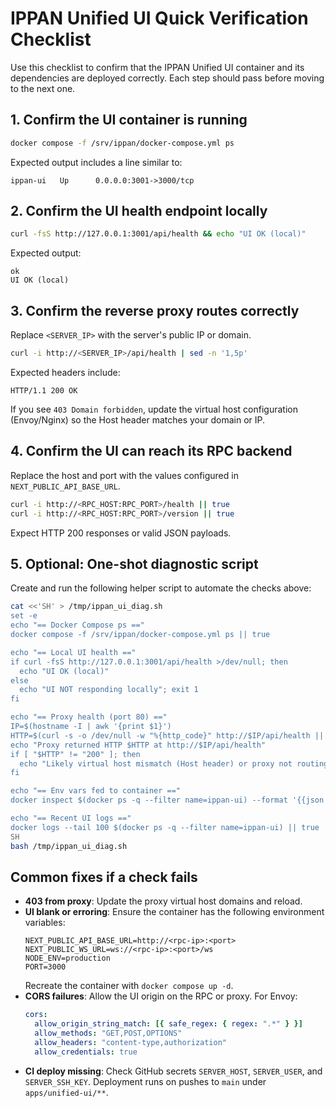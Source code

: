 # IPPAN Unified UI Quick Verification Checklist

Use this checklist to confirm that the IPPAN Unified UI container and its dependencies are deployed correctly. Each step should pass before moving to the next one.

## 1. Confirm the UI container is running
```bash
docker compose -f /srv/ippan/docker-compose.yml ps
```
Expected output includes a line similar to:
```
ippan-ui   Up      0.0.0.0:3001->3000/tcp
```

## 2. Confirm the UI health endpoint locally
```bash
curl -fsS http://127.0.0.1:3001/api/health && echo "UI OK (local)"
```
Expected output:
```
ok
UI OK (local)
```

## 3. Confirm the reverse proxy routes correctly
Replace `<SERVER_IP>` with the server's public IP or domain.
```bash
curl -i http://<SERVER_IP>/api/health | sed -n '1,5p'
```
Expected headers include:
```
HTTP/1.1 200 OK
```

If you see `403 Domain forbidden`, update the virtual host configuration (Envoy/Nginx) so the Host header matches your domain or IP.

## 4. Confirm the UI can reach its RPC backend
Replace the host and port with the values configured in `NEXT_PUBLIC_API_BASE_URL`.
```bash
curl -i http://<RPC_HOST:RPC_PORT>/health || true
curl -i http://<RPC_HOST:RPC_PORT>/version || true
```
Expect HTTP 200 responses or valid JSON payloads.

## 5. Optional: One-shot diagnostic script
Create and run the following helper script to automate the checks above:
```bash
cat <<'SH' > /tmp/ippan_ui_diag.sh
set -e
echo "== Docker Compose ps =="
docker compose -f /srv/ippan/docker-compose.yml ps || true

echo "== Local UI health =="
if curl -fsS http://127.0.0.1:3001/api/health >/dev/null; then
  echo "UI OK (local)"
else
  echo "UI NOT responding locally"; exit 1
fi

echo "== Proxy health (port 80) =="
IP=$(hostname -I | awk '{print $1}')
HTTP=$(curl -s -o /dev/null -w "%{http_code}" http://$IP/api/health || true)
echo "Proxy returned HTTP $HTTP at http://$IP/api/health"
if [ "$HTTP" != "200" ]; then
  echo "Likely virtual host mismatch (Host header) or proxy not routing."
fi

echo "== Env vars fed to container =="
docker inspect $(docker ps -q --filter name=ippan-ui) --format '{{json .Config.Env}}' | jq -r '.[]' 2>/dev/null || true

echo "== Recent UI logs =="
docker logs --tail 100 $(docker ps -q --filter name=ippan-ui) || true
SH
bash /tmp/ippan_ui_diag.sh
```

## Common fixes if a check fails
- **403 from proxy**: Update the proxy virtual host domains and reload.
- **UI blank or erroring**: Ensure the container has the following environment variables:
  ```
  NEXT_PUBLIC_API_BASE_URL=http://<rpc-ip>:<port>
  NEXT_PUBLIC_WS_URL=ws://<rpc-ip>:<port>/ws
  NODE_ENV=production
  PORT=3000
  ```
  Recreate the container with `docker compose up -d`.
- **CORS failures**: Allow the UI origin on the RPC or proxy. For Envoy:
  ```yaml
  cors:
    allow_origin_string_match: [{ safe_regex: { regex: ".*" } }]
    allow_methods: "GET,POST,OPTIONS"
    allow_headers: "content-type,authorization"
    allow_credentials: true
  ```
- **CI deploy missing**: Check GitHub secrets `SERVER_HOST`, `SERVER_USER`, and `SERVER_SSH_KEY`. Deployment runs on pushes to `main` under `apps/unified-ui/**`.
